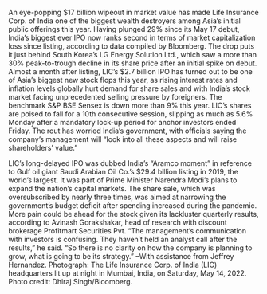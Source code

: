 An eye-popping $17 billion wipeout in market value has made Life Insurance Corp. of India one of the biggest wealth destroyers among Asia’s initial public offerings this year.
Having plunged 29% since its May 17 debut, India’s biggest ever IPO now ranks second in terms of market capitalization loss since listing, according to data compiled by Bloomberg. The drop puts it just behind South Korea’s LG Energy Solution Ltd., which saw a more than 30% peak-to-trough decline in its share price after an initial spike on debut.
Almost a month after listing, LIC’s $2.7 billion IPO has turned out to be one of Asia’s biggest new stock flops this year, as rising interest rates and inflation levels globally hurt demand for share sales and with India’s stock market facing unprecedented selling pressure by foreigners. The benchmark S&P BSE Sensex is down more than 9% this year.
LIC’s shares are poised to fall for a 10th consecutive session, slipping as much as 5.6% Monday after a mandatory lock-up period for anchor investors ended Friday. The rout has worried India’s government, with officials saying the company’s management will “look into all these aspects and will raise shareholders’ value.”

LIC’s long-delayed IPO was dubbed India’s “Aramco moment” in reference to Gulf oil giant Saudi Arabian Oil Co.’s $29.4 billion listing in 2019, the world’s largest. It was part of Prime Minister Narendra Modi’s plans to expand the nation’s capital markets. The share sale, which was oversubscribed by nearly three times, was aimed at narrowing the government’s budget deficit after spending increased during the pandemic.
More pain could be ahead for the stock given its lackluster quarterly results, according to Avinash Gorakshakar, head of research with discount brokerage Profitmart Securities Pvt. “The management’s communication with investors is confusing. They haven’t held an analyst call after the results,” he said. “So there is no clarity on how the company is planning to grow, what is going to be its strategy.”
–With assistance from Jeffrey Hernandez.
Photograph: The Life Insurance Corp. of India (LIC) headquarters lit up at night in Mumbai, India, on Saturday, May 14, 2022. Photo credit: Dhiraj Singh/Bloomberg.